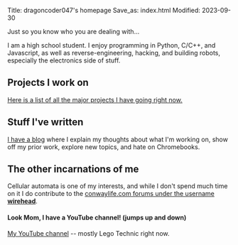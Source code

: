 Title: dragoncoder047's homepage
Save_as: index.html
Modified: 2023-09-30

Just so you know who you are dealing with...

I am a high school student. I enjoy programming in Python, C/C++, and Javascript, as well as reverse-engineering, hacking, and building robots, especially the electronics side of stuff.

## Projects I work on

[Here is a list of all the major projects I have going right now.]({filename}projects.md)

## Stuff I've written

[I have a blog](/blog) where I explain my thoughts about what I'm working on, show off my prior work, explore new topics, and hate on Chromebooks.

## The other incarnations of me

Cellular automata is one of my interests, and while I don't spend much time on it I do contribute to the [conwaylife.com forums under the username **wirehead**](https://conwaylife.com/forums/memberlist.php?mode=viewprofile&u=2991).

#### Look Mom, I have a YouTube channel! (jumps up and down)

[My YouTube channel](https://youtube.com/@dragoncoder047) -- mostly Lego Technic right now.
